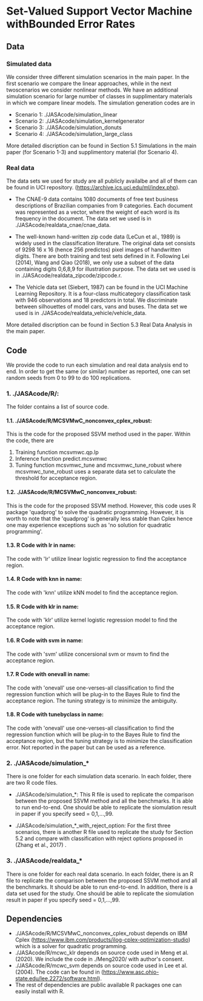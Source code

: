 # Set-Valued Support Vector Machine withBounded Error Rates

## Data
### Simulated data
We consider three different simulation scenarios in the main paper. In the first scenario we compare the linear approaches, while in the next twoscenarios we consider nonlinear methods. We have an additional simulation scenario for large number of classes in supplimentary materials in which we compare linear models. The simulation generation codes are in
* Scenario 1: ./JASAcode/simulation_linear
* Scenario 2: ./JASAcode/simulation_kernelgenerator
* Scenario 3: ./JASAcode/simulation_donuts
* Scenario 4: ./JASAcode/simulation_large_class

More detailed discription can be found in Section 5.1 Simulations in the main paper (for Scenario 1-3) and supplimentory material (for Scenario 4).

### Real data
The data sets we used for study are all publicly availalbe and all of them can be found in UCI repository. (https://archive.ics.uci.edu/ml/index.php). 

* The CNAE-9 data contains 1080 documents of free text business descriptions of Brazilian companies from 9 categories. Each document was represented as a vector, where the weight of each word is its frequency in the document. The data set we used is in ./JASAcode/realdata_cnae/cnae_data.

* The well-known hand-written zip code data  (LeCun et al., 1989) is widely used in the classification literature. The original data set consists of 9298 16 x 16 (hence 256 predictos) pixel images of handwritten digits. There are both training and test sets defined in it. Following Lei (2014), Wang and Qiao (2018), we only use a subset of the data containing digits 0,6,8,9 for illustration purpose. The data set we used is in ./JASAcode/realdata_zipcode/zipcode.r.

*  The Vehicle data set (Siebert, 1987) can be found in the UCI Machine Learning Repository. It is a four-class multicategory classification task with 946 observations and 18 predictors in total. We discriminate between silhouettes of model cars, vans and buses. The data set we used is in ./JASAcode/realdata_vehicle/vehicle_data.

More detailed discription can be found in Section 5.3 Real Data Analysis in the main paper.

## Code
We provide the code to run each simulation and real data analysis end to end. In order to get the same (or similar) number as reported, one can set random seeds from 0 to 99 to do 100 replications.

### 1. ./JASAcode/R/: 
The folder contains a list of source code.

#### 1.1. ./JASAcode/R/MCSVMwC_nonconvex_cplex_robust: 
This is the code for the proposed SSVM method used in the paper. Within the code, there are
1) Training function mcsvmwc.qp.lp
2) Inference function predict.mcsvmwc
3) Tuning function mcsvmwc_tune and mcsvmwc_tune_robust where mcsvmwc_tune_robust uses a separate data set to calculate the threshold for acceptance region.

#### 1.2. ./JASAcode/R/MCSVMwC_nonconvex_robust: 
This is the code for the proposed SSVM method. However, this code uses R package 'quadprog' to solve the quadratic programming. However, it is worth to note that the 'quadprog' is generally less stable than Cplex hence one may experience exceptions such as 'no solution for quadratic programming'.

#### 1.3. R Code with lr in name: 
The code with 'lr' utilize linear logistic regression to find the acceptance region.
#### 1.4. R Code with knn in name: 
The code with 'knn' utilize kNN model to find the acceptance region.
#### 1.5. R Code with klr in name: 
The code with 'klr' utilize kernel logistic regression model to find the acceptance region.
#### 1.6. R Code with svm in name: 
The code with 'svm' utilize concersional svm or msvm to find the acceptance region.
#### 1.7. R Code with onevall in name: 
The code with 'onevall' use one-verses-all classification to find the regression function which will be plug-in to the Bayes Rule to find the acceptance region. The tuning strategy is to minimize the ambiguity. 
#### 1.8. R Code with tunebyclass in name: 
The code with 'onevall' use one-verses-all classification to find the regression function which will be plug-in to the Bayes Rule to find the acceptance region, but the tuning strategy is to minimize the classification error. Not reported in the paper but can be used as a reference.

### 2. ./JASAcode/simulation_* 
There is one folder for each simulation data scenario. In each folder, there are two R code files. 

* ./JASAcode/simulation_*: This R file is used to replicate the comparison between the proposed SSVM method and all the benchmarks. It is able to run end-to-end. One should be able to replicate the siomulation result in paper if you specify seed = 0,1,...,99.

* ./JASAcode/simulation_*_with_reject_option: For the first three scenarios, there is another R file used to replicate the study for Section 5.2 and compare with classification with reject options proposed in (Zhang et al., 2017) .

### 3. ./JASAcode/realdata_* 
There is one folder for each real data scenario. In each folder, there is an R file to replicate the comparison between the proposed SSVM method and all the benchmarks. It should be able to run end-to-end. In addition, there is a data set used for the study. One should be able to replicate the siomulation result in paper if you specify seed = 0,1,...,99.

## Dependencies
* ./JASAcode/R/MCSVMwC_nonconvex_cplex_robust depends on IBM Cplex (https://www.ibm.com/products/ilog-cplex-optimization-studio) which is a solver for quadratic programming. 
* ./JASAcode/R/mcwc_klr depends on source code used in Meng et al. (2020). We include the code in ./Meng2020/ with author's consent.
* ./JASAcode/R/mcwc_svm depends on source code used in Lee et al. (2004). The code can be found in (https://www.asc.ohio-state.edu/lee.2272/software.html).
* The rest of dependencies are public available R packages one can easily install with R.
